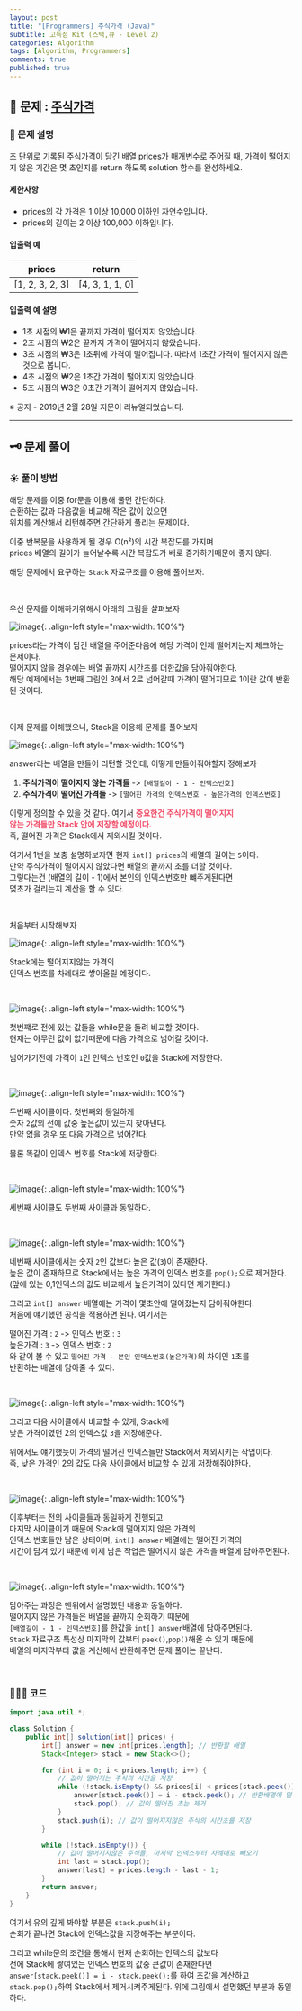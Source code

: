 ```yaml
---
layout: post
title: "[Programmers] 주식가격 (Java)"
subtitle: 고득점 Kit (스택,큐 - Level 2)
categories: Algorithm
tags: [Algorithm, Programmers]
comments: true
published: true
---
```


## 📌 문제 : [주식가격]  

### 📖 문제 설명  

<p>초 단위로 기록된 주식가격이 담긴 배열 prices가 매개변수로 주어질 때, 가격이 떨어지지 않은 기간은 몇 초인지를 return 하도록 solution 함수를 완성하세요.</p>

#### 제한사항    

<ul>
<li>prices의 각 가격은 1 이상 10,000 이하인 자연수입니다.</li>
<li>prices의 길이는 2 이상 100,000 이하입니다.</li>
</ul>

#### 입출력 예    
<table class="table">
        <thead><tr>
<th>prices</th>
<th>return</th>
</tr>
</thead>
        <tbody><tr>
<td>[1, 2, 3, 2, 3]</td>
<td>[4, 3, 1, 1, 0]</td>
</tr>
</tbody>
      </table>

#### 입출력 예 설명  

<ul>
<li>1초 시점의 ₩1은 끝까지 가격이 떨어지지 않았습니다.</li>
<li>2초 시점의 ₩2은 끝까지 가격이 떨어지지 않았습니다.</li>
<li>3초 시점의 ₩3은 1초뒤에 가격이 떨어집니다. 따라서 1초간 가격이 떨어지지 않은 것으로 봅니다.</li>
<li>4초 시점의 ₩2은 1초간 가격이 떨어지지 않았습니다.</li>
<li>5초 시점의 ₩3은 0초간 가격이 떨어지지 않았습니다.</li>
</ul>

<p>※ 공지 - 2019년 2월 28일 지문이 리뉴얼되었습니다.</p>  

---

## 🗝 문제 풀이  

### ☀️ 풀이 방법

해당 문제를 이중 for문을 이용해 풀면 간단하다.   
순환하는 값과 다음값을 비교해 작은 값이 있으면   
위치를 계산해서 리턴해주면 간단하게 풀리는 문제이다.  

이중 반복문을 사용하게 될 경우 O(n²)의 시간 복잡도를 가지며   
prices 배열의 길이가 늘어날수록 시간 복잡도가 배로 증가하기때문에 좋지 않다.   

해당 문제에서 요구하는 `Stack` 자료구조를 이용해 풀어보자.

<br/>  

우선 문제를 이해하기위해서 아래의 그림을 살펴보자  

![image](https://user-images.githubusercontent.com/95069395/220566032-10c63ebf-fc8b-48ce-bab4-3830706e8c81.png){: .align-left style="max-width: 100%"}

prices라는 가격이 담긴 배열을 주어준다음에 해당 가격이 언제 떨어지는지 체크하는 문제이다.    
떨어지지 않을 경우에는 배열 끝까지 시간초를 더한값을 담아줘야한다.   
해당 예제에서는 3번째 그림인 3에서 2로 넘어갈때 가격이 떨어지므로 1이란 값이 반환된 것이다.  


<br/>  

이제 문제를 이해했으니, Stack을 이용해 문제를 풀어보자  

![image](https://user-images.githubusercontent.com/95069395/220570853-d38f6244-e89d-48a3-8678-e81489c86221.png){: .align-left style="max-width: 100%"}

answer라는 배열을 만들어 리턴할 것인데, 어떻게 만들어줘야할지 정해보자  

1. **주식가격이 떨어지지 않는 가격들** -> `[배열길이 - 1 - 인덱스번호]`  
2. **주식가격이 떨어진 가격들** -> `[떨어진 가격의 인덱스번호 - 높은가격의 인덱스번호]`  

이렇게 정의할 수 있을 것 같다. 여기서 <span style="color:#F04965">**중요한건 주식가격이 떨어지지** </span>  
<span style="color:#F04965">**않는 가격들만 Stack 안에 저장할 예정이다.**</span>  
즉, 떨어진 가격은 Stack에서 제외시킬 것이다.


여기서 1번을 보충 설명하보자면 현재 `int[] prices`의 배열의 길이는 `5`이다.  
만약 주식가격이 떨어지지 않았다면 배열의 끝까지 초를 더할 것이다.  
그렇다는건 (배열의 길이 - 1)에서 본인의 인덱스번호만 뺴주게된다면   
몇초가 걸리는지 계산을 할 수 있다.

<br/>

처음부터 시작해보자

![image](https://user-images.githubusercontent.com/95069395/220564078-60d4352f-fed8-4dd6-ab48-f6853d835f73.png){: .align-left style="max-width: 100%"}

Stack에는 떨어지지않는 가격의  
인덱스 번호를 차례대로 쌓아올릴 예정이다.

<br/>


![image](https://user-images.githubusercontent.com/95069395/220564084-969fd14d-7cd6-4d42-9241-cf4c507375e8.png){: .align-left style="max-width: 100%"}

첫번쨰로 전에 있는 값들을 while문을 돌려 비교할 것이다.  
현재는 아무런 값이 없기때문에 다음 가격으로 넘어갈 것이다.   

넘어가기전에  가격이 `1`인 인덱스 번호인 `0`값을 Stack에 저장한다.

<br/>

![image](https://user-images.githubusercontent.com/95069395/220564090-9b076766-0a72-4a44-81ef-fb7375b2402f.png){: .align-left style="max-width: 100%"}

두번째 사이클이다. 첫번째와 동일하게   
숫자 `2`값의 전에 값중 높은값이 있는지 찾아낸다.  
만약 없을 경우 또 다음 가격으로 넘어간다.  

물론 똑같이 인덱스 번호를 Stack에 저장한다.

<br/>    

![image](https://user-images.githubusercontent.com/95069395/220564093-4dcbc4a3-8d79-47c1-bc91-cc994f7dcadb.png){: .align-left style="max-width: 100%"}

세번째 사이클도 두번째 사이클과 동일하다.

<br/>


![image](https://user-images.githubusercontent.com/95069395/220570858-bb8b794c-f4a6-49ec-a79d-c8da3d78ec61.png){: .align-left style="max-width: 100%"}

네번째 사이클에서는 숫자 `2`인 값보다 높은 값(`3`)이 존재한다.   
높은 값이 존재하므로 Stack에서는 높은 가격의 인덱스 번호를 `pop();`으로 제거한다.    
(앞에 있는 0,1인덱스의 값도 비교해서 높은가격이 있다면 제거한다.)

그리고 `int[] answer` 배열에는 가격이 몇초안에 떨어졌는지 담아줘야한다.   
처음에 얘기했던 공식을 적용하면 된다. 여기서는   

떨어진 가격 : `2` -> 인덱스 번호 : `3`  
높은가격 : `3` -> 인덱스 번호 : `2`   
와 같이 볼 수 있고 `떨어진 가격 - 본인 인덱스번호(높은가격)`의 차이인 `1`초를   
반환하는 배열에 담아줄 수 있다.
 
<br/>

![image](https://user-images.githubusercontent.com/95069395/220564100-5f78c105-1835-4357-a63e-bcdbf05a1f3f.png){: .align-left style="max-width: 100%"}

그리고 다음 사이클에서 비교할 수 있게, Stack에   
낮은 가격이였던 2의 인덱스값 `3`을 저장해준다.   

위에서도 얘기했듯이 가격의 떨어진 인덱스들만 Stack에서 제외시키는 작업이다.  
즉, 낮은 가격인 2의 값도 다음 사이클에서 비교할 수 있게 저장해줘야한다.

<br/>


![image](https://user-images.githubusercontent.com/95069395/220564102-3b24ed7d-41be-4742-8f11-140ea961385b.png){: .align-left style="max-width: 100%"}

이후부터는 전의 사이클들과 동일하게 진행되고   
마지막 사이클이기 때문에 Stack에 떨어지지 않은 가격의   
인덱스 번호들만 남은 상태이며, `int[] answer` 배열에는 떨어진 가격의   
시간이 담겨 있기 때문에 이제 남은 작업은 떨어지지 않은 가격을 배열에 담아주면된다.

<br/>

![image](https://user-images.githubusercontent.com/95069395/220564105-7cb76078-2c4d-40b8-b7dc-1525755d179c.png){: .align-left style="max-width: 100%"}

담아주는 과정은 맨위에서 설명했던 내용과 동일하다.    
떨어지지 않은 가격들은 배열을 끝까지 순회하기 때문에   
`[배열길이 - 1 - 인덱스번호]`를 한값을 `int[] answer`배열에 담아주면된다.   
`Stack` 자료구조 특성상 마지막의 값부터 `peek()`,`pop()`해올 수 있기 때문에    
배열의 마지막부터 값을 계산해서 반환해주면 문제 풀이는 끝난다.

<br/>  

### 👨🏻‍💻 코드

```java
import java.util.*;

class Solution {
    public int[] solution(int[] prices) {
        int[] answer = new int[prices.length]; // 반환할 배열
        Stack<Integer> stack = new Stack<>();

        for (int i = 0; i < prices.length; i++) {
            // 값이 떨어지는 주식의 시간을 저장
            while (!stack.isEmpty() && prices[i] < prices[stack.peek()]) {
                answer[stack.peek()] = i - stack.peek(); // 반환배열에 떨어지는 시간 초 저장
                stack.pop(); // 값이 떨어진 초는 제거
            }
            stack.push(i); // 값이 떨어지지않은 주식의 시간초를 저장
        }

        while (!stack.isEmpty()) {
            // 값이 떨어지지않은 주식들, 마지막 인덱스부터 차례대로 빼오기
            int last = stack.pop();
            answer[last] = prices.length - last - 1;
        }
        return answer;
    }
}
```

여기서 유의 깊게 봐야할 부분은 `stack.push(i);`  
순회가 끝나면 Stack에 인덱스값을 저장해주는 부분이다.   

그리고 while문의 조건을 통해서 현재 순회하는 인덱스의 값보다   
전에 Stack에 쌓여있는 인덱스 번호의 값중 큰값이 존재한다면   
`answer[stack.peek()] = i - stack.peek();`를 하여 초값을 계산하고   
`stack.pop();`하여 Stack에서 제거시켜주게된다. 위에 그림에서 설명했던 부분과 동일하다.

<br/>

[주식가격]:https://school.programmers.co.kr/learn/courses/30/lessons/42584
